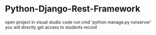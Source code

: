 # Python-Django-Rest-Framework
open project in visual studio code
run cmd 'python manage.py runserver'
you will directly get access to students record
